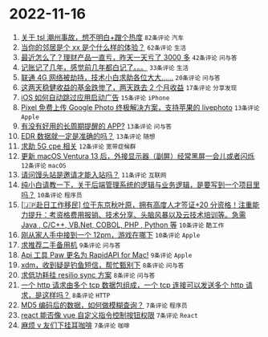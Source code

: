 # 2022-11-16

1. [关于 tsl 潮州事故，想不明白+蹭个热度](https://www.v2ex.com/t/895601) `82条评论` `汽车`
1. [当你的邻居是个 xx 是个什么样的体验？](https://www.v2ex.com/t/895594) `62条评论` `生活`
1. [最近怎么了？理财产品一直亏，昨天一天亏了 3000 多](https://www.v2ex.com/t/895604) `42条评论` `问与答`
1. [记账记了几年，感觉前几年都白记了。。。](https://www.v2ex.com/t/895613) `33条评论` `生活`
1. [联通 4G 网络被劫持，技术小白求助各位大大……](https://www.v2ex.com/t/895578) `20条评论` `问与答`
1. [这两天稳健收益的基金跌惨了，两天跌去 2 个月收益](https://www.v2ex.com/t/895572) `17条评论` `分享发现`
1. [iOS 如何自动跳过应用启动广告](https://www.v2ex.com/t/895566) `15条评论` `iPhone`
1. [Pixel 免费上传 Google Photo 终极解决方案，支持苹果的 livephoto](https://www.v2ex.com/t/895593) `13条评论` `Apple`
1. [有没有好用的长周期提醒的 APP?](https://www.v2ex.com/t/895564) `13条评论` `问与答`
1. [EDR 数据就一定是准确的吗？](https://www.v2ex.com/t/895558) `13条评论` `随想`
1. [求助 5G cpe 相关](https://www.v2ex.com/t/895596) `12条评论` `宽带症候群`
1. [更新 macOS Ventura 13 后，外接显示器（副屏）经常黑屏一会儿或者闪烁](https://www.v2ex.com/t/895595) `12条评论` `macOS`
1. [请问馒头站是邀请才能入站吗？](https://www.v2ex.com/t/895603) `11条评论` `互联网`
1. [纯小白请教一下，关于后端管理系统的逻辑与业务逻辑，是要写到一个项目里吗？](https://www.v2ex.com/t/895598) `10条评论` `程序员`
1. [[🇯🇵赴日工作移民] 位于东京秋叶原，拥有高度人才签证+20 分资格！注重能力提升：考资格费用报销、技术分享、头脑风暴以及云技术培训等。急需 Java , C/C++, VB.Net, COBOL, PHP , Python 等](https://www.v2ex.com/t/895570) `10条评论` `酷工作`
1. [刚从家人手中接到一个 12pm，游戏在哪下](https://www.v2ex.com/t/895562) `10条评论` `Apple`
1. [求推荐二手备用机](https://www.v2ex.com/t/895588) `9条评论` `问与答`
1. [Api 工具 Paw 更名为 RapidAPI for Mac!](https://www.v2ex.com/t/895557) `9条评论` `Apple`
1. [xdm，收到疑是钓鱼短信，帮忙甄别下](https://www.v2ex.com/t/895626) `8条评论` `问与答`
1. [求低功耗挂 resilio sync 方案](https://www.v2ex.com/t/895581) `8条评论` `问与答`
1. [一个 http 请求由多个 tcp 数据包组成，一个 tcp 连接可以发送多个 http 请求，是这样吗？](https://www.v2ex.com/t/895552) `8条评论` `HTTP`
1. [MD5 编码后的数据，如何做模糊查询？](https://www.v2ex.com/t/895612) `7条评论` `程序员`
1. [react 能否像 vue 自定义指令控制按钮权限](https://www.v2ex.com/t/895606) `7条评论` `React`
1. [麻烦 v 友们下挂耳咖啡](https://www.v2ex.com/t/895580) `7条评论` `咖啡`
